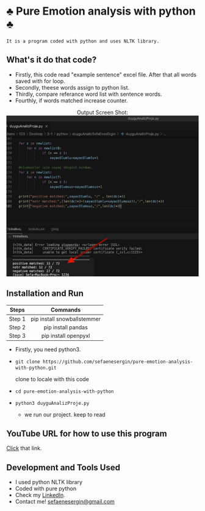 # ♣️ Pure Emotion analysis with python ♣️
    It is a program coded with python and uses NLTK library.

## What's it do that code?
- Firstly, this code read "example sentence" excel file. After that all words saved with for loop. 
- Secondly, theese words assign to python list. 
- Thirdly, compare referance word list with sentence words.   
- Fourthly, if words matched increase counter.

 <div align="center">
    Output Screen Shot: <br>
    <img src="https://github.com/sefaenesergin/pure-emotion-analysis-with-python/blob/main/emotionAnalysP1.png" />
 </div> 
 
## Installation and Run

| Steps  |            Commands            | 
|:------:|:------------------------------:| 
| Step 1 |pip install snowballstemmer     | 
| Step 2 |pip install pandas              | 
| Step 3 |pip install openpyxl            | 

- Firstly, you need python3.

- ```shell 
  git clone https://github.com/sefaenesergin/pure-emotion-analysis-with-python.git
  ``` 
  clone to locale with this code
- ```shell
  cd pure-emotion-analysis-with-python
  ```
- ```shell
  python3 duyguAnalizProje.py
  ```
  - we run our project. keep to read

## YouTube URL for how to use this program
[Click](https://youtu.be/m5L0bEb4rm8) that link.

## Development and Tools Used
- I used python NLTK library 
- Coded with pure python  
- Check my [LinkedIn](https://www.linkedin.com/in/sefa-enes-ergin/).
- Contact me! <sefaenesergin@gmail.com>

